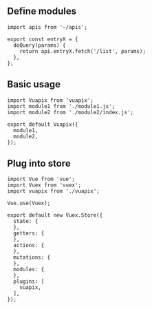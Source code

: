 ## Define modules
```js[~/vuapix/module1/index.js]
import apis from '~/apis';

export const entryX = {
  doQuery(params) {
    return api.entryX.fetch('/list', params);
  },
};
```

## Basic usage

```js[~/store/vuapix/index.js]
import Vuapix from 'vuapix';
import module1 from './module1.js';
import module2 from './module2/index.js';

export default Vuapix({
  module1,
  module2,
});
```

## Plug into store

```js[~/store/index.js]
import Vue from 'vue';
import Vuex from 'vuex';
import vuapix from './vuapix';

Vue.use(Vuex);

export default new Vuex.Store({
  state: {
  },
  getters: {
  },
  actions: {
  },
  mutations: {
  },
  modules: {
  },
  plugins: [
    vuapix,
  ],
});
```